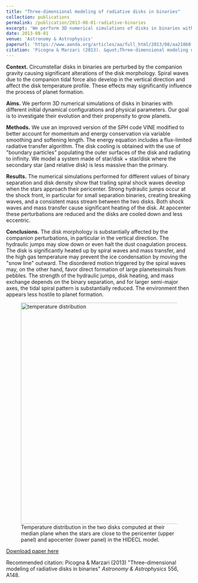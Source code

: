 ```yaml
---
title: "Three-dimensional modeling of radiative disks in binaries"
collection: publications
permalink: /publication/2013-08-01-radiative-binaries
excerpt: 'We perform 3D numerical simulations of disks in binaries with different initial dynamical configurations and physical parameters. The disk is significantly heated up by spiral waves and mass transfer, and the high gas temperature moves the snow line outwards. The strength of the spiral arms, disk heating, and mass exchange depends strongly on the binary separation.'
date: 2013-08-01
venue: 'Astronomy & Astrophysics'
paperurl: 'https://www.aanda.org/articles/aa/full_html/2013/08/aa21860-13/aa21860-13.html'
citation: 'Picogna & Marzari (2013). &quot;Three-dimensional modeling of radiative disks in binaries.&quot; <i>Astronomy & Astrophysics</i>. 556, A148.'
---
```

**Context.** Circumstellar disks in binaries are perturbed by the companion gravity causing significant alterations of the disk morphology. Spiral waves due to the companion tidal force also develop in the vertical direction and affect the disk temperature profile. These effects may significantly influence the process of planet formation.

**Aims.** We perform 3D numerical simulations of disks in binaries with different initial dynamical configurations and physical parameters. Our goal is to investigate their evolution and their propensity to grow planets.

**Methods.** We use an improved version of the SPH code VINE modified to better account for momentum and energy conservation via variable smoothing and softening length. The energy equation includes a flux-limited radiative transfer algorithm. The disk cooling is obtained with the use of "boundary particles" populating the outer surfaces of the disk and radiating to infinity. We model a system made of star/disk + star/disk where the secondary star (and relative disk) is less massive than the primary.

**Results.** The numerical simulations performed for different values of binary separation and disk density show that trailing spiral shock waves develop when the stars approach their pericenter. Strong hydraulic jumps occur at the shock front, in particular for small separation binaries, creating breaking waves, and a consistent mass stream between the two disks. Both shock waves and mass transfer cause significant heating of the disk. At apocenter these perturbations are reduced and the disks are cooled down and less eccentric.

**Conclusions.** The disk morphology is substantially affected by the companion perturbations, in particular in the vertical direction. The hydraulic jumps may slow down or even halt the dust coagulation process. The disk is significantly heated up by spiral waves and mass transfer, and the high gas temperature may prevent the ice condensation by moving the "snow line" outward. The disordered motion triggered by the spiral waves may, on the other hand, favor direct formation of large planetesimals from pebbles. The strength of the hydraulic jumps, disk heating, and mass exchange depends on the binary separation, and for larger semi-major axes, the tidal spiral pattern is substantially reduced. The environment then appears less hostile to planet formation.

<figure>
  <img src="http://GiovanniPicogna.github.io/images/radiative-binaries.png" alt="temperature distribution" width="600"/>
  <figcaption>Temperature distribution in the two disks computed at their median plane when the stars are close to the pericenter (upper panel) and apocenter (lower panel) in the HIDECL model.</figcaption>
</figure>

[Download paper here](http://GiovanniPicogna.github.io/files/radiative-binaries.pdf)

Recommended citation: Picogna & Marzari (2013) "Three-dimensional modeling of radiative disks in binaries" <i>Astronomy & Astrophysics</i> 556, A148.